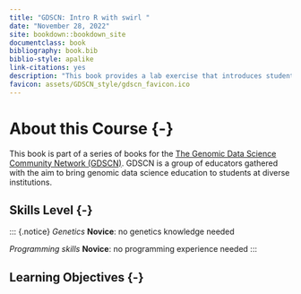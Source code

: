 ```yaml
---
title: "GDSCN: Intro R with swirl "
date: "November 28, 2022"
site: bookdown::bookdown_site
documentclass: book
bibliography: book.bib
biblio-style: apalike
link-citations: yes
description: "This book provides a lab exercise that introduces students to the basics of R programming."
favicon: assets/GDSCN_style/gdscn_favicon.ico
---
```


# About this Course {-}

This book is part of a series of books for the [The Genomic Data Science Community Network (GDSCN)](https://www.gdscn.org/home).  GDSCN is a group of educators gathered with the aim to bring genomic data science education to students at diverse institutions.


## Skills Level {-} 

::: {.notice}
_Genetics_
**Novice**: no genetics knowledge needed

_Programming skills_
**Novice**: no programming experience needed
:::

## Learning Objectives {-}

<!-- Learning objectives for this activity come from the [Genetics Core Competencies](https://genetics-gsa.org/education/genetics-learning-framework/): -->

<!-- - Objective 1 -->
<!-- - Objective 2 -->
<!-- - Objective 3 -->

<!-- Please also see the Bioinformatics core competencies for undergraduate life sciences education from NIBLSE: https://journals.plos.org/plosone/article/figure?id=10.1371/journal.pone.0196878.t002 -->
